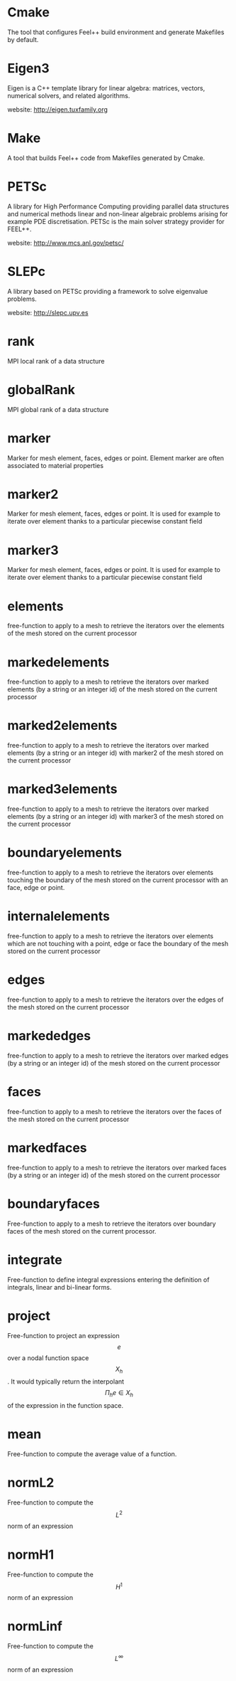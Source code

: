 # Cmake

The tool that configures Feel++ build environment and generate Makefiles
by default.

# Eigen3

Eigen is a C++ template library for linear algebra: matrices, vectors, numerical solvers, and related algorithms.

website: http://eigen.tuxfamily.org

# Make

A tool that builds Feel++ code from Makefiles generated by Cmake.

# PETSc

A library for High Performance Computing providing parallel data structures and numerical methods linear and non-linear algebraic problems arising for example PDE discretisation. PETSc is the main solver strategy provider for FEEL++.

website: http://www.mcs.anl.gov/petsc/

# SLEPc

A library based on PETSc providing a framework to solve eigenvalue problems.

website: http://slepc.upv.es

# rank
MPI local rank of a data structure

# globalRank
MPI global rank of a data structure

# marker
Marker for mesh element, faces, edges or point. Element marker are often associated to material properties

# marker2
Marker for mesh element, faces, edges or point. It is used for example to iterate over element thanks to a particular piecewise constant field

# marker3
Marker for mesh element, faces, edges or point. It is used for example to iterate over element thanks to a particular piecewise constant field

# elements

free-function to apply to a mesh to retrieve the iterators over the elements of the mesh stored on the current processor

# markedelements

free-function to apply to a mesh to retrieve the iterators over marked elements (by a string or an integer id) of the mesh stored on the current processor

# marked2elements

free-function to apply to a mesh to retrieve the iterators over marked elements (by a string or an integer id) with marker2 of the mesh stored on the current processor

# marked3elements

free-function to apply to a mesh to retrieve the iterators over marked elements (by a string or an integer id) with marker3 of the mesh stored on the current processor

# boundaryelements

free-function to apply to a mesh to retrieve the iterators over  elements touching the boundary of the mesh stored on the current processor with an face, edge or point.

# internalelements

free-function to apply to a mesh to retrieve the iterators over  elements which are not touching with a point, edge or face the boundary of the mesh stored on the current processor

# edges

free-function to apply to a mesh to retrieve the iterators over the edges of the mesh stored on the current processor

# markededges

free-function to apply to a mesh to retrieve the iterators over marked edges (by a string or an integer id) of the mesh stored on the current processor

# faces

free-function to apply to a mesh to retrieve the iterators over the faces of the mesh stored on the current processor

# markedfaces

free-function to apply to a mesh to retrieve the iterators over marked faces (by a string or an integer id) of the mesh stored on the current processor

# boundaryfaces

Free-function to apply to a mesh to retrieve the iterators over boundary faces of the mesh stored on the current processor.

# integrate

Free-function to define integral expressions entering the definition of integrals, linear and bi-linear forms.

# project

Free-function to project an expression $$e$$ over a nodal function space $$X_h$$. It would typically return the interpolant $$\Pi_h e \in X_h$$ of the expression in the function space.

# mean

Free-function to compute the average value of a function.

# normL2

Free-function to compute the $$L^2$$ norm of an expression

# normH1

Free-function to compute the $$H^1$$ norm of an expression

# normLinf

Free-function to compute the $$L^{\infty}$$ norm of an expression
